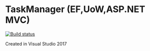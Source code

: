 # TaskManager (EF,UoW,ASP.NET MVC)

[![Build status](https://ci.appveyor.com/api/projects/status/pvxyvjt0cx86nsm6/branch/master?svg=true)](https://ci.appveyor.com/project/OlexandrTymoshenko/taskmanager/branch/master)

Created in Visual Studio 2017
